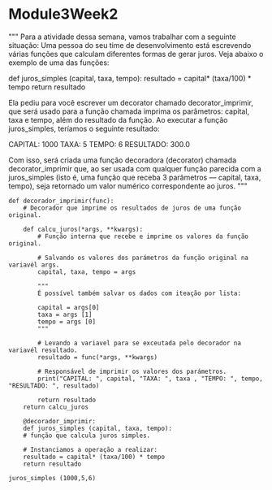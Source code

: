 # Module3Week2
"""
Para a atividade dessa semana, vamos trabalhar com a seguinte situação:
Uma pessoa do seu time de desenvolvimento está escrevendo várias funções
que calculam diferentes formas de gerar juros. Veja abaixo o exemplo de uma das funções:

def juros_simples (capital, taxa, tempo):
resultado = capital* (taxa/100) * tempo
return resultado

Ela pediu para você escrever um decorator chamado decorator_imprimir,
que será usado para a função chamada imprima os parâmetros: capital, taxa e tempo,
além do resultado da função.
Ao executar a função juros_simples, teríamos o seguinte resultado:

CAPITAL: 1000 TAXA: 5 TEMPO: 6 RESULTADO: 300.0

Com isso, será criada uma função decoradora (decorator) chamada decorator_imprimir que, ao ser usada com qualquer
função parecida com a juros_simples (isto é, uma função que receba 3 parâmetros — capital, taxa, tempo),
seja retornado um valor numérico correspondente ao juros.
"""

    def decorador_imprimir(func):
        # Decorador que imprime os resultados de juros de uma função original.

        def calcu_juros(*args, **kwargs):
            # Função interna que recebe e imprime os valores da função original.
        
            # Salvando os valores dos parámetros da função original na variavél args.  
            capital, taxa, tempo = args
    
            """
            É possível também salvar os dados com iteação por lista:
        
            capital = args[0]
            taxa = args [1]
            tempo = args [0]
            """ 
        
            # Levando a variavel para se exceutada pelo decorador na variavél resultado.
            resultado = func(*args, **kwargs)

            # Responsável de imprimir os valores dos parámetros.
            print("CAPITAL: ", capital, "TAXA: ", taxa , "TEMPO: ", tempo, "RESULTADO: ", resultado)
        
            return resultado
        return calcu_juros
    
        @decorador_imprimir:
        def juros_simples (capital, taxa, tempo):
        # função que calcula juros simples.
    
        # Instanciamos a operação a realizar:
        resultado = capital* (taxa/100) * tempo
        return resultado

    juros_simples (1000,5,6)
